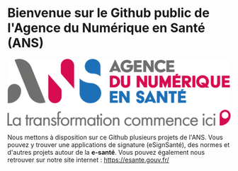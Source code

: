 # Bienvenue sur le Github public de l'Agence du Numérique en Santé (ANS)

![ANS Logo](/img/ans_logo.png?raw=true "Title")

Nous mettons à disposition sur ce Github plusieurs projets de l'ANS.
Vous pouvez y trouver une applications de signature (eSignSanté), des normes et d'autres projets autour de la **e-santé**.
Vous pouvez également nous retrouver sur notre site internet : https://esante.gouv.fr/


